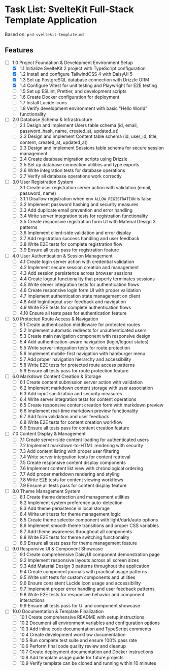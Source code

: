 # Task List: SvelteKit Full-Stack Template Application

Based on: `prd-sveltekit-template.md`

## Features

- [ ] 1.0 Project Foundation & Development Environment Setup
  - [x] 1.1 Initialize SvelteKit 2 project with TypeScript configuration
  - [x] 1.2 Install and configure TailwindCSS 4 with DaisyUI 5
  - [x] 1.3 Set up PostgreSQL database connection with Drizzle ORM
  - [x] 1.4 Configure Vitest for unit testing and Playwright for E2E testing
  - [ ] 1.5 Set up ESLint, Prettier, and development scripts
  - [ ] 1.6 Create Docker configuration for deployment
  - [ ] 1.7 Install Lucide icons
  - [ ] 1.8 Verify development environment with basic "Hello World" functionality

- [ ] 2.0 Database Schema & Infrastructure
  - [ ] 2.1 Design and implement Users table schema (id, email, password_hash, name, created_at, updated_at)
  - [ ] 2.2 Design and implement Content table schema (id, user_id, title, content, created_at, updated_at)
  - [ ] 2.3 Design and implement Sessions table schema for secure session management
  - [ ] 2.4 Create database migration scripts using Drizzle
  - [ ] 2.5 Set up database connection utilities and type exports
  - [ ] 2.6 Write integration tests for database operations
  - [ ] 2.7 Verify all database operations work correctly

- [ ] 3.0 User Registration System
  - [ ] 3.1 Create user registration server action with validation (email, password, name)
  - [ ] 3.1.1 Disallow registration when env `ALLOW_REGISTRATION` is false
  - [ ] 3.2 Implement password hashing and security measures
  - [ ] 3.3 Add duplicate email prevention and error handling
  - [ ] 3.4 Write server integration tests for registration functionality
  - [ ] 3.5 Create responsive registration form UI with Material Design 3 patterns
  - [ ] 3.6 Implement client-side validation and error display
  - [ ] 3.7 Add registration success handling and user feedback
  - [ ] 3.8 Write E2E tests for complete registration flow
  - [ ] 3.9 Ensure all tests pass for registration feature

- [ ] 4.0 User Authentication & Session Management
  - [ ] 4.1 Create login server action with credential validation
  - [ ] 4.2 Implement secure session creation and management
  - [ ] 4.3 Add session persistence across browser sessions
  - [ ] 4.4 Create logout functionality that properly terminates sessions
  - [ ] 4.5 Write server integration tests for authentication flows
  - [ ] 4.6 Create responsive login form UI with proper validation
  - [ ] 4.7 Implement authentication state management on client
  - [ ] 4.8 Add login/logout user feedback and navigation
  - [ ] 4.9 Write E2E tests for complete authentication flows
  - [ ] 4.10 Ensure all tests pass for authentication feature

- [ ] 5.0 Protected Route Access & Navigation
  - [ ] 5.1 Create authentication middleware for protected routes
  - [ ] 5.2 Implement automatic redirects for unauthenticated users
  - [ ] 5.3 Create main navigation component with responsive design
  - [ ] 5.4 Add authentication-aware navigation (login/logout states)
  - [ ] 5.5 Write server integration tests for route protection
  - [ ] 5.6 Implement mobile-first navigation with hamburger menu
  - [ ] 5.7 Add proper navigation hierarchy and accessibility
  - [ ] 5.8 Write E2E tests for protected route access patterns
  - [ ] 5.9 Ensure all tests pass for route protection feature

- [ ] 6.0 Markdown Content Creation & Storage
  - [ ] 6.1 Create content submission server action with validation
  - [ ] 6.2 Implement markdown content storage with user association
  - [ ] 6.3 Add input sanitization and security measures
  - [ ] 6.4 Write server integration tests for content operations
  - [ ] 6.5 Create responsive content creation form with markdown preview
  - [ ] 6.6 Implement real-time markdown preview functionality
  - [ ] 6.7 Add form validation and user feedback
  - [ ] 6.8 Write E2E tests for content creation workflow
  - [ ] 6.9 Ensure all tests pass for content creation feature

- [ ] 7.0 Content Display & Management
  - [ ] 7.1 Create server-side content loading for authenticated users
  - [ ] 7.2 Implement markdown-to-HTML rendering with security
  - [ ] 7.3 Add content listing with proper user filtering
  - [ ] 7.4 Write server integration tests for content retrieval
  - [ ] 7.5 Create responsive content display components
  - [ ] 7.6 Implement content list view with chronological ordering
  - [ ] 7.7 Add proper markdown rendering and styling
  - [ ] 7.8 Write E2E tests for content viewing workflows
  - [ ] 7.9 Ensure all tests pass for content display feature

- [ ] 8.0 Theme Management System
  - [ ] 8.1 Create theme detection and management utilities
  - [ ] 8.2 Implement system preference auto-detection
  - [ ] 8.3 Add theme persistence in local storage
  - [ ] 8.4 Write unit tests for theme management logic
  - [ ] 8.5 Create theme selector component with light/dark/auto options
  - [ ] 8.6 Implement smooth theme transitions and proper CSS variables
  - [ ] 8.7 Add theme awareness throughout all components
  - [ ] 8.8 Write E2E tests for theme switching functionality
  - [ ] 8.9 Ensure all tests pass for theme management feature

- [ ] 9.0 Responsive UI & Component Showcase
  - [ ] 9.1 Create comprehensive DaisyUI component demonstration page
  - [ ] 9.2 Implement responsive layouts across all screen sizes
  - [ ] 9.3 Add Material Design 3 patterns throughout the application
  - [ ] 9.4 Create component journals with practical usage patterns
  - [ ] 9.5 Write unit tests for custom components and utilities
  - [ ] 9.6 Ensure consistent Lucide icon usage and accessibility
  - [ ] 9.7 Implement proper error handling and user feedback patterns
  - [ ] 9.8 Write E2E tests for responsive behavior and component interactions
  - [ ] 9.9 Ensure all tests pass for UI and component showcase

- [ ] 10.0 Documentation & Template Finalization
  - [ ] 10.1 Create comprehensive README with setup instructions
  - [ ] 10.2 Document all environment variables and configuration options
  - [ ] 10.3 Add inline code documentation and TypeScript comments
  - [ ] 10.4 Create development workflow documentation
  - [ ] 10.5 Run complete test suite and ensure 100% pass rate
  - [ ] 10.6 Perform final code quality review and cleanup
  - [ ] 10.7 Create deployment documentation and Docker instructions
  - [ ] 10.8 Add template usage guide for future projects
  - [ ] 10.9 Verify template can be cloned and running within 10 minutes
